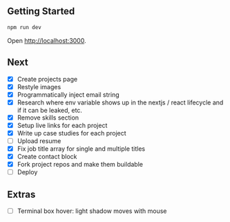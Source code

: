 ## Getting Started

```bash
npm run dev
```

Open [http://localhost:3000](http://localhost:3000).

## Next
- [x] Create projects page
- [x] Restyle images
- [x] Programmatically inject email string
- [x] Research where env variable shows up in the nextjs / react lifecycle and if it can be leaked, etc.
- [x] Remove skills section
- [x] Setup live links for each project
- [x] Write up case studies for each project
- [ ] Upload resume
- [x] Fix job title array for single and multiple titles
- [x] Create contact block
- [x] Fork project repos and make them buildable
- [ ] Deploy

## Extras
- [ ] Terminal box hover: light shadow moves with mouse